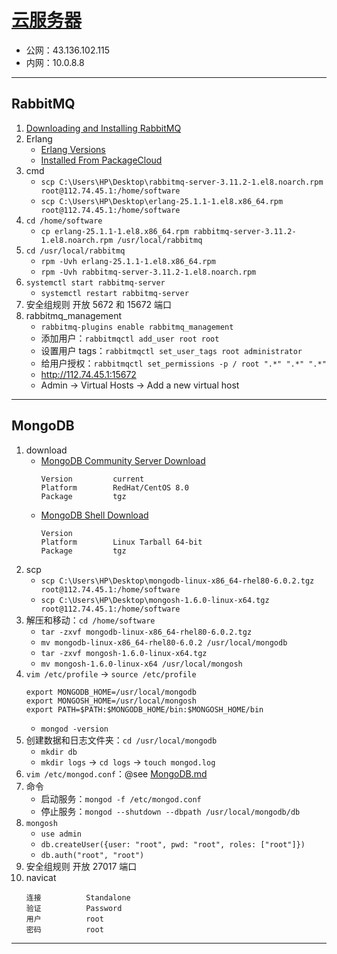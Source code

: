 # [云服务器](https://cloud.tencent.com/document/product/1207)
- 公网：43.136.102.115
- 内网：10.0.8.8
---
## RabbitMQ
1. [Downloading and Installing RabbitMQ](https://rabbitmq.com/download.html)
2. Erlang
    - [Erlang Versions](https://rabbitmq.com/which-erlang.html)
    - [Installed From PackageCloud](https://packagecloud.io/rabbitmq/erlang)
3. cmd
    - `scp C:\Users\HP\Desktop\rabbitmq-server-3.11.2-1.el8.noarch.rpm root@112.74.45.1:/home/software`
    - `scp C:\Users\HP\Desktop\erlang-25.1.1-1.el8.x86_64.rpm root@112.74.45.1:/home/software`
4. `cd /home/software`
    - `cp erlang-25.1.1-1.el8.x86_64.rpm rabbitmq-server-3.11.2-1.el8.noarch.rpm /usr/local/rabbitmq`
5. `cd /usr/local/rabbitmq`
    - `rpm -Uvh erlang-25.1.1-1.el8.x86_64.rpm`
    - `rpm -Uvh rabbitmq-server-3.11.2-1.el8.noarch.rpm`
6. `systemctl start rabbitmq-server`
    - `systemctl restart rabbitmq-server`
7. 安全组规则 开放 5672 和 15672 端口
8. rabbitmq_management
    - `rabbitmq-plugins enable rabbitmq_management`
    - 添加用户：`rabbitmqctl add_user root root`
    - 设置用户 tags：`rabbitmqctl set_user_tags root administrator`
    - 给用户授权：`rabbitmqctl set_permissions -p / root ".*" ".*" ".*"`
    - http://112.74.45.1:15672
    - Admin → Virtual Hosts → Add a new virtual host
---
## MongoDB
1. download
    - [MongoDB Community Server Download](https://www.mongodb.com/try/download/community)
        ```
        Version         current
        Platform        RedHat/CentOS 8.0
        Package         tgz
        ```
    - [MongoDB Shell Download](https://www.mongodb.com/try/download/shell)
        ```
        Version
        Platform        Linux Tarball 64-bit
        Package         tgz
        ```
2. scp
    - `scp C:\Users\HP\Desktop\mongodb-linux-x86_64-rhel80-6.0.2.tgz root@112.74.45.1:/home/software`
    - `scp C:\Users\HP\Desktop\mongosh-1.6.0-linux-x64.tgz root@112.74.45.1:/home/software`
3. 解压和移动：`cd /home/software`
    - `tar -zxvf mongodb-linux-x86_64-rhel80-6.0.2.tgz`
    - `mv mongodb-linux-x86_64-rhel80-6.0.2 /usr/local/mongodb`
    - `tar -zxvf mongosh-1.6.0-linux-x64.tgz`
    - `mv mongosh-1.6.0-linux-x64 /usr/local/mongosh`
4. `vim /etc/profile` → `source /etc/profile`
    ```
    export MONGODB_HOME=/usr/local/mongodb
    export MONGOSH_HOME=/usr/local/mongosh
    export PATH=$PATH:$MONGODB_HOME/bin:$MONGOSH_HOME/bin
    ```
    - `mongod -version`
5. 创建数据和日志文件夹：`cd /usr/local/mongodb`
    - `mkdir db`
    - `mkdir logs` → `cd logs` → `touch mongod.log`
6. `vim /etc/mongod.conf`：@see [MongoDB.md](../nosql/MongoDB.md)
7. 命令
    - 启动服务：`mongod -f /etc/mongod.conf`
    - 停止服务：`mongod --shutdown --dbpath /usr/local/mongodb/db`
8. `mongosh`
    - `use admin`
    - `db.createUser({user: "root", pwd: "root", roles: ["root"]})`
    - `db.auth("root", "root")`
9. 安全组规则 开放 27017 端口
10. navicat
    ```
    连接          Standalone
    验证          Password
    用户          root
    密码          root
    ```
---
